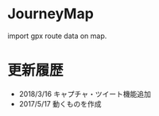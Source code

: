 # JourneyMap
import gpx route data on map.

# 更新履歴
 -  2018/3/16 キャプチャ・ツイート機能追加
  - 2017/5/17 動くものを作成